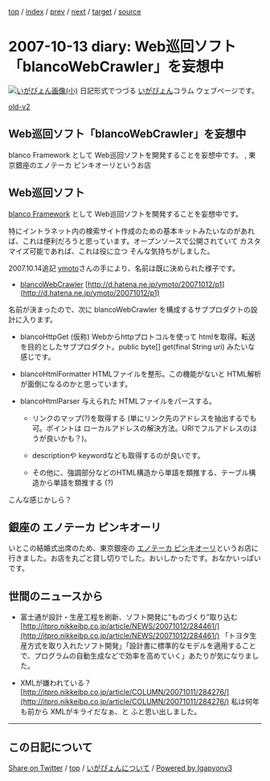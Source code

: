 [top](../index.html) 
 / [index](index.html) 
 / [prev](ig071012.html) 
 / [next](ig071014.html) 
 / [target](https://igapyon.github.io/diary/2007/ig071013.html) 
 / [source](https://github.com/igapyon/diary/blob/gh-pages/2007/ig071013.src.md) 

2007-10-13 diary: Web巡回ソフト「blancoWebCrawler」を妄想中
=====================================================================================================
[![いがぴょん画像(小)](https://igapyon.github.io/diary/images/iga200306s.jpg "いがぴょん")](https://igapyon.github.io/diary/memo/memoigapyon.html) 日記形式でつづる [いがぴょん](https://igapyon.github.io/diary/memo/memoigapyon.html)コラム ウェブページです。

[old-v2](ig071013-orig.html)

## Web巡回ソフト「blancoWebCrawler」を妄想中

blanco Framework として Web巡回ソフトを開発することを妄想中です。 , 東京銀座のエノテーカ ピンキオーリというお店


## Web巡回ソフト

[blanco Framework](http://www.igapyon.jp/blanco/blanco.ja.html) として Web巡回ソフトを開発することを妄想中です。

特にイントラネット内の検索サイト作成のための基本キットみたいなのがあれば、これは便利だろうと思っています。オープンソースで公開されていて カスタマイズ可能であれば、これは役に立つ そんな気持ちがしました。

2007.10.14追記 [ymoto](http://d.hatena.ne.jp/ymoto/)さんの手により、名前は既に決められた様子です。

* [blancoWebCrawler](http://www.igapyon.jp/blanco/blancodownload.html#blancoWebCrawler)
  [http://d.hatena.ne.jp/ymoto/20071012/p1](http://d.hatena.ne.jp/ymoto/20071012/p1)

名前が決まったので、次に blancoWebCrawler を構成するサブプロダクトの設計に入ります。

* blancoHttpGet (仮称)
  Webからhttpプロトコルを使って htmlを取得。転送を目的としたサブプロダクト。public byte[] get(final String
  uri) みたいな感じです。
  
* blancoHtmlFormatter
  HTMLファイルを整形。この機能がないと HTML解析が面倒になるのかと思っています。
  
* blancoHtmlParser
  与えられた HTMLファイルをパースする。
  
  * リンクのマップ(?)を取得する (単にリンク先のアドレスを抽出するでも可。ポイントは ローカルアドレスの解決方法。URIでフルアドレスのほうが良いかも？)。
    
  * descriptionや keywordなども取得するのが良いです。
    
  * その他に、強調部分などのHTML構造から単語を類推する、テーブル構造から単語を類推する (?)
  

こんな感じかしら？

## 銀座の エノテーカ ピンキオーリ

いとこの結婚式出席のため、東京銀座の [エノテーカ ピンキオーリ](http://www.ep-tokyo.com/)というお店に行きました。お店を丸ごと貸し切りでした。おいしかったです。おなかいっぱいです。

## 世間のニュースから

* 富士通が設計・生産工程を刷新、ソフト開発に“ものづくり”取り込む
  [http://itpro.nikkeibp.co.jp/article/NEWS/20071012/284461/](http://itpro.nikkeibp.co.jp/article/NEWS/20071012/284461/)
  「トヨタ生産方式を取り入れたソフト開発」「設計書に標準的なモデルを適用することで、プログラムの自動生成などで効率を高めていく」あたりが気になりました。
  
* XMLが嫌われている？
  [http://itpro.nikkeibp.co.jp/article/COLUMN/20071011/284276/](http://itpro.nikkeibp.co.jp/article/COLUMN/20071011/284276/)
  私は何年も前から XMLがキライだなぁ、と ふと思い出しました。


----------------------------------------------------------------------------------------------------

## この日記について

[Share on Twitter](https://twitter.com/intent/tweet?hashtags=igapyon%2Cdiary%2C%E3%81%84%E3%81%8C%E3%81%B4%E3%82%87%E3%82%93&text=Web%E5%B7%A1%E5%9B%9E%E3%82%BD%E3%83%95%E3%83%88%E3%80%8CblancoWebCrawler%E3%80%8D%E3%82%92%E5%A6%84%E6%83%B3%E4%B8%AD&url=https%3A%2F%2Figapyon.github.io%2Fdiary%2F2007%2Fig071013.html) / [top](../index.html) / [いがぴょんについて](https://igapyon.github.io/diary/memo/memoigapyon.html) / [Powered by Igapyonv3](https://github.com/igapyon/igapyonv3)
